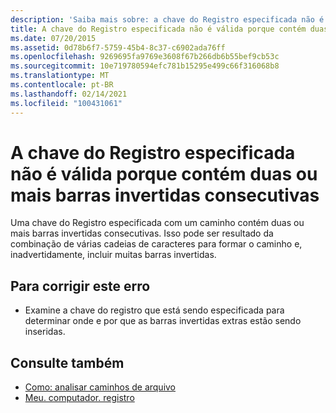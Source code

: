 ```yaml
---
description: 'Saiba mais sobre: a chave do Registro especificada não é válida porque contém duas ou mais barras invertidas consecutivas'
title: A chave do Registro especificada não é válida porque contém duas ou mais barras invertidas consecutivas
ms.date: 07/20/2015
ms.assetid: 0d78b6f7-5759-45b4-8c37-c6902ada76ff
ms.openlocfilehash: 9269695fa9769e3608f67b266db6b55bef9cb53c
ms.sourcegitcommit: 10e719780594efc781b15295e499c66f316068b8
ms.translationtype: MT
ms.contentlocale: pt-BR
ms.lasthandoff: 02/14/2021
ms.locfileid: "100431061"
---
```

# <a name="specified-registry-key-is-not-valid-because-it-contains-two-or-more-consecutive-backslashes"></a>A chave do Registro especificada não é válida porque contém duas ou mais barras invertidas consecutivas

Uma chave do Registro especificada com um caminho contém duas ou mais barras invertidas consecutivas. Isso pode ser resultado da combinação de várias cadeias de caracteres para formar o caminho e, inadvertidamente, incluir muitas barras invertidas.  
  
## <a name="to-correct-this-error"></a>Para corrigir este erro  
  
- Examine a chave do registro que está sendo especificada para determinar onde e por que as barras invertidas extras estão sendo inseridas.  
  
## <a name="see-also"></a>Consulte também

- [Como: analisar caminhos de arquivo](../developing-apps/programming/drives-directories-files/how-to-parse-file-paths.md)
- [Meu. computador. registro](xref:Microsoft.VisualBasic.MyServices.RegistryProxy)
